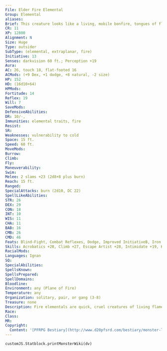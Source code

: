 ```yaml
---
File: Elder Fire Elemental
Group: Elemental
aliases: 
Brief: This creature looks like a living, mobile bonfire, tongues of flame reaching out in search of things to burn.
CR: 11
XP: 12800
Alignment: N
Size: Huge
Type: outsider
SubType: (elemental, extraplanar, fire)
Initiative: 13
Senses: darkvision 60 ft.; Perception +19
Aura: 
AC: 26, touch 18, flat-footed 16
ACMods: (+9 Dex, +1 dodge, +8 natural, -2 size)
HP: 152
HD: (16d10+64)
HPMods: 
Fortitude: 14
Reflex: 19
Will: 7
SaveMods: 
DefensiveAbilities: 
DR: 10/-,
Immunities: elemental traits, fire
Resist: 
SR: 
Weaknesses: vulnerability to cold
Space: 15 ft.
Speed: 60 ft.
MoveMods: 
Burrow: 
Climb: 
Fly: 
Maneuverability: 
Swim: 
Melee: 2 slams +23 (2d8+8 plus burn)
Reach: 15 ft.
Ranged: 
SpecialAttacks: burn (2d10, DC 22)
SpellLikeAbilities: 
STR: 26
DEX: 29
CON: 18
INT: 10
WIS: 11
CHA: 11
BAB: 16
CMB: 26
CMD: 46
Feats: Blind-Fight, Combat Reflexes, Dodge, Improved InitiativeB, Iron Will, Lightning Stance, Mobility, Spring Attack, Weapon FinesseB, Wind Stance
Skills: Acrobatics +28, Climb +27, Escape Artist +28, Intimidate +19, Knowledge (planes) +19, Perception +19
RacialMods: 
Languages: Ignan
SQ: 
SpecialAbilities: 
SpellsKnown: 
SpellsPrepared: 
SpellDomains: 
Bloodline: 
Environment: any (Plane of Fire)
Temperature: any
Organization: solitary, pair, or gang (3-8)
Treasure: none
Description: Fire elementals are quick, cruel creatures of living flame. They enjoy frightening beings weaker than themselves, and terrorizing any creature they can set on fire. A fire elemental cannot enter water or any other nonf lammable liquid. A body of water is an impassible barrier unless the fire elemental can step or jump over it or the water is covered with a flammable material (such as a layer of oil). Fire elementals vary in appearance-they usually manifest as coiling serpentine forms made of smoke and lame, but some fire elementals take on shapes more akin to humans, demons, or other monsters in order to increase the terror of their sudden appearance. Features on a fire elemental's body are made by darker bits of flame or patches of semi-stable smoke, ash, and cinders. Elemental Height Weight Small 4 ft. 1 lb. Medium 8 ft. 2 lbs. Large 16 ft. 4 lbs. Huge 32 ft. 8 lbs. Greater 36 ft. 10 lbs. Elder 40 ft. 12 lbs.
Race: 
Class: 
MR: 
Copyright:
  Content: '[PFRPG Bestiary](http://www.d20pfsrd.com/bestiary/monster-listings/outsiders/elemental/fire)'
---
```

```dataviewjs
customJS.Statblock.printMonsterWiki(dv)
```
